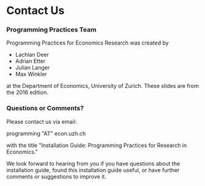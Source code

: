 # Contact Us

### Programming Practices Team

Programming Practices for Economics Research was created by

* Lachlan Deer
* Adrian Etter
* Julian Langer
* Max Winkler

at the Department of Economics, University of Zurich. These slides are from the 2016 edition.

### Questions or Comments?

Please contact us via email:

programming "AT" econ.uzh.ch

with the title "Installation Guide: Programming Practices for Research in Economics."

We look forward to hearing from you if you have questions about the installation guide, found this installation guide useful, or have further comments or suggestions to improve it.
